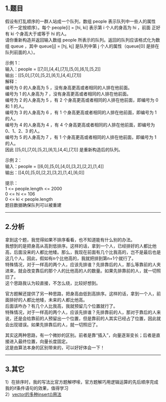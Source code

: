 ## 1.题目
假设有打乱顺序的一群人站成一个队列，数组 people 表示队列中一些人的属性（不一定按顺序）。每个 people[i] = [hi, ki] 表示第 i 个人的身高为 hi ，前面 正好 有 ki 个身高大于或等于 hi 的人。  
请你重新构造并返回输入数组 people 所表示的队列。返回的队列应该格式化为数组 queue ，其中 queue[j] = [hj, kj] 是队列中第 j 个人的属性（queue[0] 是排在队列前面的人）。  

示例 1：  
输入：people = [[7,0],[4,4],[7,1],[5,0],[6,1],[5,2]]  
输出：[[5,0],[7,0],[5,2],[6,1],[4,4],[7,1]]  
解释：  
编号为 0 的人身高为 5 ，没有身高更高或者相同的人排在他前面。  
编号为 1 的人身高为 7 ，没有身高更高或者相同的人排在他前面。  
编号为 2 的人身高为 5 ，有 2 个身高更高或者相同的人排在他前面，即编号为 0 和 1 的人。  
编号为 3 的人身高为 6 ，有 1 个身高更高或者相同的人排在他前面，即编号为 1 的人。  
编号为 4 的人身高为 4 ，有 4 个身高更高或者相同的人排在他前面，即编号为 0、1、2、3 的人。  
编号为 5 的人身高为 7 ，有 1 个身高更高或者相同的人排在他前面，即编号为 1 的人。  
因此 [[5,0],[7,0],[5,2],[6,1],[4,4],[7,1]] 是重新构造后的队列。  

示例 2：  
输入：people = [[6,0],[5,0],[4,0],[3,2],[2,2],[1,4]]  
输出：[[4,0],[5,0],[2,2],[3,2],[1,4],[6,0]]  

提示：  
1 <= people.length <= 2000  
0 <= hi <= 106  
0 <= ki < people.length  
题目数据确保队列可以被重建  

---

## 2.分析
拿到这个题，我觉得如果不排序看看，也不知道能有什么别的办法。  
我想到的是把身高从高到低排序。这样的话，拿到一个人，已经排好的人都比他高，后面没来的人都比他矮。那么，我现在前面有几个比我高的，岂不是最后也是这几个人。因此，假如有n个比他高的，我就把排到第n+1个就行了。  
特殊情况，对于一样高的两个人，应该先排谁？先排靠后的人，那么等靠前的人夹进来，就会改变靠后的那个人的比他高的人的数量。如果先排靠前的人，就一切照旧了。  
这个思路我认为较直接，不怎么绕，比较好想到。  

官方题解还提供了另一种思路，把身高由低到高排序。这样的话，拿到一个人，前面排好的人都比他矮，未来的人都比他高。  
后面该咋办？有几个人比我高，我就预留几个位置就行了。  
特殊情况，对于一样高的两个人，应该先排谁？先排靠前的人，那对于靠后的人来说，还是会给靠前的人预留出一个位置，但是靠前的人其实已经占了位置，因此就会出现错误。如果先排靠后的人，就一切照旧了。  

其实这两种思路，有一个微妙的区别。前者是靠“插入”，向量逐渐变长；后者是直接进入最终位置，向量长度固定。  
这是由算法本身的区别带来的，可以好好体会一下！  

---

## 3.其它
1）在排序时，我的写法比官方题解啰嗦，官方题解巧用逻辑运算的先后顺序完成我的if条件语句的效果，值得学习  
2）[vector的多种insert()用法](https://blog.csdn.net/wcc27857285/article/details/77855196?ops_request_misc=%25257B%252522request%25255Fid%252522%25253A%252522161216831916780269838567%252522%25252C%252522scm%252522%25253A%25252220140713.130102334.pc%25255Fall.%252522%25257D&request_id=161216831916780269838567&biz_id=0&utm_medium=distribute.pc_search_result.none-task-blog-2~all~first_rank_v2~rank_v29-2-77855196.pc_search_result_before_js&utm_term=vector%25E9%2580%2589%25E6%258B%25A9%25E6%258F%2592%25E5%2585%25A5%25E4%25BD%258D%25E7%25BD%25AE)